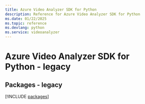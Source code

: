 ```yaml
---
title: Azure Video Analyzer SDK for Python
description: Reference for Azure Video Analyzer SDK for Python
ms.date: 01/22/2025
ms.topic: reference
ms.devlang: python
ms.service: videoanalyzer
---
```

# Azure Video Analyzer SDK for Python - legacy
## Packages - legacy
[!INCLUDE [packages](video-analyzer-index.md)]
